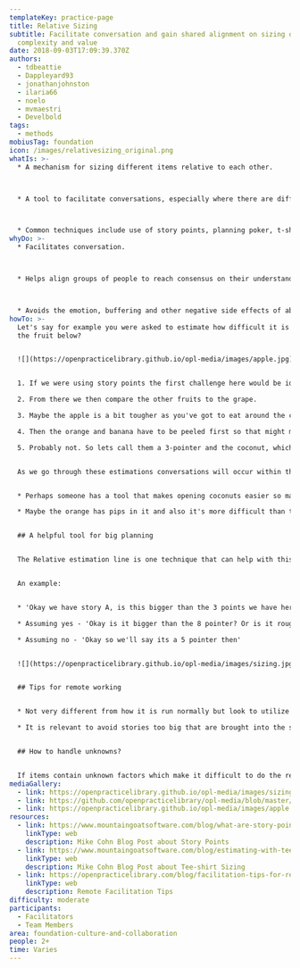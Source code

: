 ```yaml
---
templateKey: practice-page
title: Relative Sizing
subtitle: Facilitate conversation and gain shared alignment on sizing of
  complexity and value
date: 2018-09-03T17:09:39.370Z
authors:
  - tdbeattie
  - Dappleyard93
  - jonathanjohnston
  - ilaria66
  - noelo
  - mvmaestri
  - Develbold
tags:
  - methods
mobiusTag: foundation
icon: /images/relativesizing_original.png
whatIs: >-
  * A mechanism for sizing different items relative to each other.



  * A tool to facilitate conversations, especially where there are different views on relative sizes.



  * Common techniques include use of story points, planning poker, t-shirt sizes and double figures.
whyDo: >-
  * Facilitates conversation.



  * Helps align groups of people to reach consensus on their understanding regarding the size of complexity and/or value of an item.



  * Avoids the emotion, buffering and other negative side effects of absolute estimation.
howTo: >-
  Let's say for example you were asked to estimate how difficult it is to eat
  the fruit below?


  ![](https://openpracticelibrary.github.io/opl-media/images/apple.jpg)


  1. If we were using story points the first challenge here would be identifying the 1-pointer. Let's say that is the grape.

  2. From there we then compare the other fruits to the grape.

  3. Maybe the apple is a bit tougher as you've got to eat around the core, so let's call that a 2-pointer.

  4. Then the orange and banana have to be peeled first so that might make it more difficult than both of the previous fruits. We therefore know it's harder than the grape and apple but how much harder? Is it harder than the coconut?

  5. Probably not. So lets call them a 3-pointer and the coconut, which requires a lot more effort, an 8-pointer.


  As we go through these estimations conversations will occur within the team and you'll discover more with understandings beginning to align. In this example this might include things like:


  * Perhaps someone has a tool that makes opening coconuts easier so maybe it doesn't require as much effort as we thought?

  * Maybe the orange has pips in it and also it's more difficult than the banana?


  ## A helpful tool for big planning


  The Relative estimation line is one technique that can help with this sort of thing allowing for quick and easy estimation based on past experience. This line should contain reference stories that have already been estimated (or preferably completed) and allows the team to compare previous work.


  An example:


  * 'Okay we have story A, is this bigger than the 3 points we have here?'

  * Assuming yes - 'Okay is it bigger than the 8 pointer? Or is it roughly the same size'

  * Assuming no - 'Okay so we'll say its a 5 pointer then'


  ![](https://openpracticelibrary.github.io/opl-media/images/sizing.jpg)


  ## Tips for remote working


  * Not very different from how it is run normally but look to utilize online estimating tools and voting applications where possible.

  * It is relevant to avoid stories too big that are brought into the sprint and they are carried over multiple sprint, as in face to face engagements.


  ## How to handle unknowns?


  If items contain unknown factors which make it difficult to do the relative sizing, you can factor that in as size and increment it. To stay in the fruit example from above, what if you have a fruit no one has ever eaten before? By size the unknown fruit might be similar to a coconut, but you don't know the contents (e.g. edible kernel), therefore you increase it's relative size to factor in the unknown.
mediaGallery:
  - link: https://openpracticelibrary.github.io/opl-media/images/sizing.jpg
  - link: https://github.com/openpracticelibrary/opl-media/blob/master/images/Relative%20Sizing.jpeg?raw=true
  - link: https://openpracticelibrary.github.io/opl-media/images/apple.jpg
resources:
  - link: https://www.mountaingoatsoftware.com/blog/what-are-story-points
    linkType: web
    description: Mike Cohn Blog Post about Story Points
  - link: https://www.mountaingoatsoftware.com/blog/estimating-with-tee-shirt-sizes
    linkType: web
    description: Mike Cohn Blog Post about Tee-shirt Sizing
  - link: https://openpracticelibrary.com/blog/facilitation-tips-for-remote-sessions/
    linkType: web
    description: Remote Facilitation Tips
difficulty: moderate
participants:
  - Facilitators
  - Team Members
area: foundation-culture-and-collaboration
people: 2+
time: Varies
---
```

